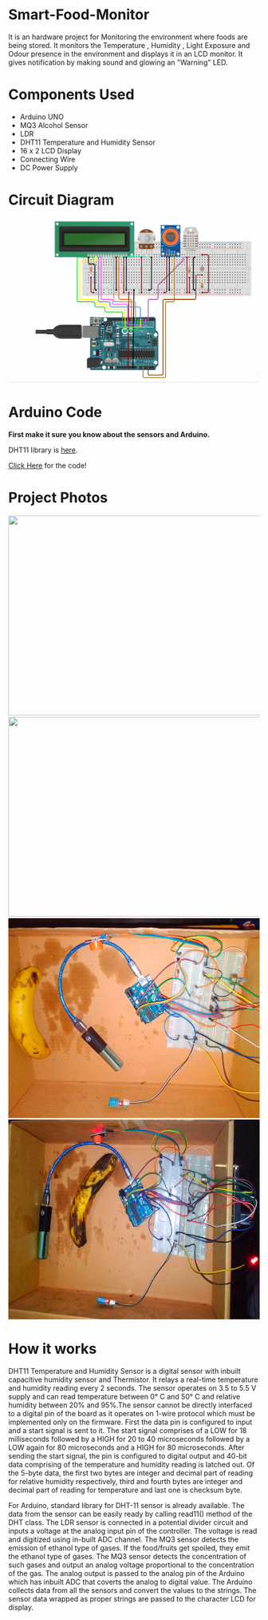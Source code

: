 # Smart-Food-Monitor
It is an hardware project for Monitoring the environment where foods are being stored.
It monitors the Temperature , Humidity , Light Exposure and Odour presence in the environment and displays it in an LCD monitor.
It gives notification by making sound and glowing an "Warning" LED.

# Components Used
* Arduino UNO
* MQ3 Alcohol Sensor
* LDR
* DHT11 Temperature and Humidity Sensor
* 16 x 2 LCD Display
* Connecting Wire
* DC Power Supply

# Circuit Diagram
![](https://github.com/ArafatRohan93/Smart-Food-Monitor/blob/master/foodCircuitio.png)

# Arduino Code
**First make it sure you know about the sensors and Arduino.**

DHT11 library is [here](https://github.com/ArafatRohan93/Smart-Food-Monitor/tree/master/libraries).

[Click Here](https://github.com/ArafatRohan93/Smart-Food-Monitor/blob/master/food.ino) for the code!


# Project Photos

<img src="https://github.com/ArafatRohan93/Smart-Food-Monitor/blob/master/BadFood1st.png" width="700" height="400">
<img src="https://github.com/ArafatRohan93/Smart-Food-Monitor/blob/master/BadFood2nd.png" width="700" height="400">
<img src="https://github.com/ArafatRohan93/Smart-Food-Monitor/blob/master/1.jpg" width="700" height="400">
<img src="https://github.com/ArafatRohan93/Smart-Food-Monitor/blob/master/2.jpg" width="700" height="400">
<!--
![](https://github.com/ArafatRohan93/Smart-Food-Monitor/blob/master/BadFood1st.png =150x150)
![](https://github.com/ArafatRohan93/Smart-Food-Monitor/blob/master/BadFood2nd.png =150x150)
![](https://github.com/ArafatRohan93/Smart-Food-Monitor/blob/master/1.jpg =150x150)
![](https://github.com/ArafatRohan93/Smart-Food-Monitor/blob/master/2.jpg =150x150)
-->

# How it works

 DHT11 Temperature and Humidity Sensor is a digital sensor with inbuilt capacitive humidity sensor and Thermistor. It relays a real-time temperature and humidity reading every 2 seconds. The sensor operates on 3.5 to 5.5 V supply and can read temperature between 0° C and 50° C and relative humidity between 20% and 95%.The sensor cannot be directly interfaced to a digital pin of the board as it operates on 1-wire protocol which must be implemented only on the firmware. First the data pin is configured to input and a start signal is sent to it. The start signal comprises of a LOW for 18 milliseconds followed by a HIGH for 20 to 40 microseconds followed by a LOW again for 80 microseconds and a HIGH for 80 microseconds. After sending the start signal, the pin is configured to digital output and 40-bit data comprising of the temperature and humidity reading is latched out. Of the 5-byte data, the first two bytes are integer and decimal part of reading for relative humidity respectively, third and fourth bytes are integer and decimal part of reading for temperature and last one is checksum byte.  
 
For Arduino, standard library for DHT-11 sensor is already available. The data from the sensor can be easily ready by calling read11() method of the DHT class.  The LDR sensor is connected in a potential divider circuit and inputs a voltage at the analog input pin of the controller. The voltage is read and digitized using in-built ADC channel.  The MQ3 sensor detects the emission of ethanol type of gases. If the food/fruits get spoiled, they emit the ethanol type of gases. The MQ3 sensor detects the concentration of such gases and output an analog voltage proportional to the concentration of the gas. The analog output is passed to the analog pin of the Arduino which has inbuilt ADC that coverts the analog to digital value. The Arduino collects data from all the sensors and convert the values to the strings. The sensor data wrapped as proper strings are passed to the character LCD for display.      
 
